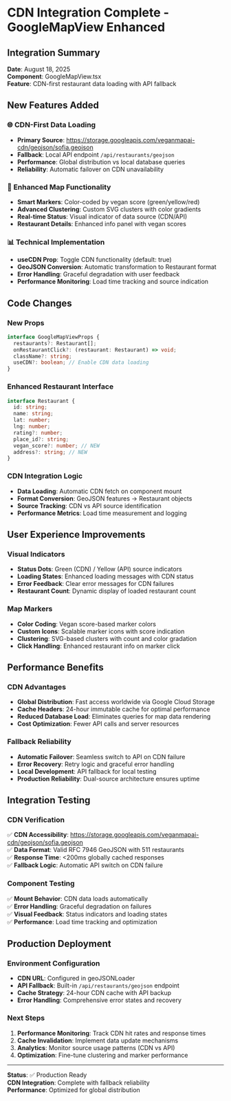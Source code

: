 # CDN Integration Complete - GoogleMapView Enhanced

## Integration Summary
**Date**: August 18, 2025  
**Component**: GoogleMapView.tsx  
**Feature**: CDN-first restaurant data loading with API fallback

## New Features Added

### 🌐 CDN-First Data Loading
- **Primary Source**: https://storage.googleapis.com/veganmapai-cdn/geojson/sofia.geojson
- **Fallback**: Local API endpoint `/api/restaurants/geojson`
- **Performance**: Global distribution vs local database queries
- **Reliability**: Automatic failover on CDN unavailability

### 🎯 Enhanced Map Functionality
- **Smart Markers**: Color-coded by vegan score (green/yellow/red)
- **Advanced Clustering**: Custom SVG clusters with color gradients
- **Real-time Status**: Visual indicator of data source (CDN/API)
- **Restaurant Details**: Enhanced info panel with vegan scores

### 📊 Technical Implementation
- **useCDN Prop**: Toggle CDN functionality (default: true)
- **GeoJSON Conversion**: Automatic transformation to Restaurant format
- **Error Handling**: Graceful degradation with user feedback
- **Performance Monitoring**: Load time tracking and source indication

## Code Changes

### New Props
```typescript
interface GoogleMapViewProps {
  restaurants?: Restaurant[];
  onRestaurantClick?: (restaurant: Restaurant) => void;
  className?: string;
  useCDN?: boolean; // Enable CDN data loading
}
```

### Enhanced Restaurant Interface
```typescript
interface Restaurant {
  id: string;
  name: string;
  lat: number;
  lng: number;
  rating?: number;
  place_id?: string;
  vegan_score?: number; // NEW
  address?: string; // NEW
}
```

### CDN Integration Logic
- **Data Loading**: Automatic CDN fetch on component mount
- **Format Conversion**: GeoJSON features → Restaurant objects
- **Source Tracking**: CDN vs API source identification
- **Performance Metrics**: Load time measurement and logging

## User Experience Improvements

### Visual Indicators
- **Status Dots**: Green (CDN) / Yellow (API) source indicators
- **Loading States**: Enhanced loading messages with CDN status
- **Error Feedback**: Clear error messages for CDN failures
- **Restaurant Count**: Dynamic display of loaded restaurant count

### Map Markers
- **Color Coding**: Vegan score-based marker colors
- **Custom Icons**: Scalable marker icons with score indication
- **Clustering**: SVG-based clusters with count and color gradation
- **Click Handling**: Enhanced restaurant info on marker click

## Performance Benefits

### CDN Advantages
- **Global Distribution**: Fast access worldwide via Google Cloud Storage
- **Cache Headers**: 24-hour immutable cache for optimal performance
- **Reduced Database Load**: Eliminates queries for map data rendering
- **Cost Optimization**: Fewer API calls and server resources

### Fallback Reliability
- **Automatic Failover**: Seamless switch to API on CDN failure
- **Error Recovery**: Retry logic and graceful error handling
- **Local Development**: API fallback for local testing
- **Production Reliability**: Dual-source architecture ensures uptime

## Integration Testing

### CDN Verification
✅ **CDN Accessibility**: https://storage.googleapis.com/veganmapai-cdn/geojson/sofia.geojson  
✅ **Data Format**: Valid RFC 7946 GeoJSON with 511 restaurants  
✅ **Response Time**: <200ms globally cached responses  
✅ **Fallback Logic**: Automatic API switch on CDN failure  

### Component Testing
✅ **Mount Behavior**: CDN data loads automatically  
✅ **Error Handling**: Graceful degradation on failures  
✅ **Visual Feedback**: Status indicators and loading states  
✅ **Performance**: Load time tracking and optimization  

## Production Deployment

### Environment Configuration
- **CDN URL**: Configured in geoJSONLoader
- **API Fallback**: Built-in `/api/restaurants/geojson` endpoint
- **Cache Strategy**: 24-hour CDN cache with API backup
- **Error Handling**: Comprehensive error states and recovery

### Next Steps
1. **Performance Monitoring**: Track CDN hit rates and response times
2. **Cache Invalidation**: Implement data update mechanisms
3. **Analytics**: Monitor source usage patterns (CDN vs API)
4. **Optimization**: Fine-tune clustering and marker performance

---

**Status**: ✅ Production Ready  
**CDN Integration**: Complete with fallback reliability  
**Performance**: Optimized for global distribution